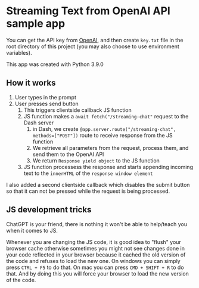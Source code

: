 # Streaming Text from OpenAI API sample app

You can get the API key from [OpenAI](https://platform.openai.com/account/api-keys), and then create `key.txt` file in the root directory of this project (you may also choose to use environment variables).

This app was created with Python 3.9.0

## How it works

1. User types in the prompt
2. User presses send button
    1. This triggers clientside callback JS function
    2. JS function makes a `await fetch("/streaming-chat"` request to the Dash server
        1. in Dash, we create `@app.server.route("/streaming-chat", methods=["POST"])` route to receive response from the JS function
        2. We retrieve all parameters from the request, process them, and send them to the OpenAI API
        3. We return `Response yield object` to the JS function
    3. JS function processess the response and starts appending incoming text to the `innerHTML` of the `response window element`

I also added a second clientside callback which disables the submit button so that it can not be pressed while the request is being processed.


## JS development tricks

ChatGPT is your friend, there is nothing it won't be able to help/teach you when it comes to JS.

Whenever you are changing the JS code, it is good idea to "flush" your browser cache otherwise sometimes you might not see changes done in your code reflected in your browser because it cached the old version of the code and refuses to load the new one.
On windows you can simply press `CTRL + F5` to do that.
On mac you can press `CMD + SHIFT + R` to do that.
And by doing this you will force your browser to load the new version of the code.